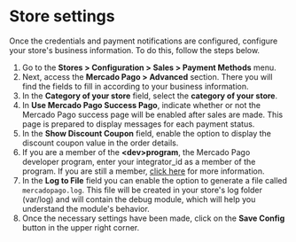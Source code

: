 # Store settings

Once the credentials and payment notifications are configured, configure your store's business information. To do this, follow the steps below.

1. Go to the **Stores > Configuration > Sales > Payment Methods** menu.
2. Next, access the **Mercado Pago > Advanced** section. There you will find the fields to fill in according to your business information.
3. In the **Category of your store** field, select the **category of your store**.
4. In **Use Mercado Pago Success Pago**, indicate whether or not the Mercado Pago success page will be enabled after sales are made. This page is prepared to display messages for each payment status.
5. In the **Show Discount Coupon** field, enable the option to display the discount coupon value in the order details.
6. If you are a member of the **&lt;dev&gt;program**, the Mercado Pago developer program, enter your integrator_id as a member of the program. If you are still a member, [click here](https://www.mercadopago[FAKER][URL][DOMAIN]/developers/pt/developer-program) for more information.
7. In the **Log to File** field you can enable the option to generate a file called `mercadopago.log`. This file will be created in your store's log folder (var/log) and will contain the debug module, which will help you understand the module's behavior.
8. Once the necessary settings have been made, click on the **Save Config** button in the upper right corner.

